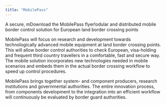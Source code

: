 ```yaml
---
title: "MobilePass"
---
```


A secure, mDownload the MobilePass flyer!odular and distributed mobile border control solution for European land border crossing points

MobilePass will focus on research and development towards technologically advanced mobile equipment at land border crossing points. This will allow border control authorities to check European, visa-holding and frequent third country travellers in a comfortable, fast and secure way. The mobile solution incorporates new technologies needed in mobile scenarios and embeds them in the actual border crossing workflow to speed up control procedures.

MobilePass brings together system- and component producers, research institutions and governmental authorities. The entire innovation process, from components development to the integration into an efficient workflow will continuously be evaluated by border guard authorities.

